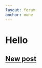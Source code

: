 ```yaml
---
layout: forum
anchor: none
---
```

# Hello

## [New post](./add)

<div><list dataPath="./posts" dataPreview="true" dataType="post"></list></div>

<link rel="stylesheet" href="/main.css" />
